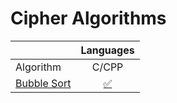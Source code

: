 # Cipher Algorithms

|  | Languages |
|:--------------|:----------------:|
| Algorithm | C/CPP |
| [Bubble Sort](http://www.algolist.net/Algorithms/Sorting/Bubble_sort) | [:white_check_mark:](Algorithms/Sorting/BubbleSort.cpp) |
